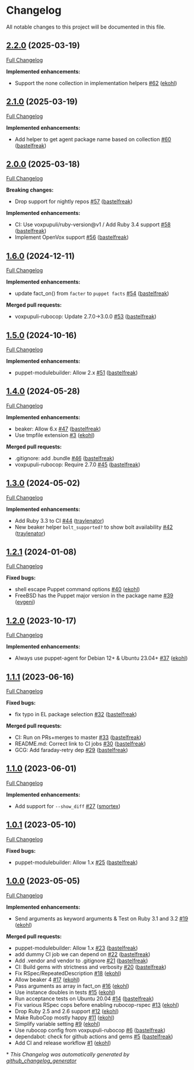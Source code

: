 # Changelog

All notable changes to this project will be documented in this file.

## [2.2.0](https://github.com/voxpupuli/beaker_puppet_helpers/tree/2.2.0) (2025-03-19)

[Full Changelog](https://github.com/voxpupuli/beaker_puppet_helpers/compare/2.1.0...2.2.0)

**Implemented enhancements:**

- Support the none collection in implementation helpers [\#62](https://github.com/voxpupuli/beaker_puppet_helpers/pull/62) ([ekohl](https://github.com/ekohl))

## [2.1.0](https://github.com/voxpupuli/beaker_puppet_helpers/tree/2.1.0) (2025-03-19)

[Full Changelog](https://github.com/voxpupuli/beaker_puppet_helpers/compare/2.0.0...2.1.0)

**Implemented enhancements:**

- Add helper to get agent package name based on collection [\#60](https://github.com/voxpupuli/beaker_puppet_helpers/pull/60) ([bastelfreak](https://github.com/bastelfreak))

## [2.0.0](https://github.com/voxpupuli/beaker_puppet_helpers/tree/2.0.0) (2025-03-18)

[Full Changelog](https://github.com/voxpupuli/beaker_puppet_helpers/compare/1.6.0...2.0.0)

**Breaking changes:**

- Drop support for nightly repos [\#57](https://github.com/voxpupuli/beaker_puppet_helpers/pull/57) ([bastelfreak](https://github.com/bastelfreak))

**Implemented enhancements:**

- CI: Use voxpupuli/ruby-version@v1 / Add Ruby 3.4 support [\#58](https://github.com/voxpupuli/beaker_puppet_helpers/pull/58) ([bastelfreak](https://github.com/bastelfreak))
- Implement OpenVox support [\#56](https://github.com/voxpupuli/beaker_puppet_helpers/pull/56) ([bastelfreak](https://github.com/bastelfreak))

## [1.6.0](https://github.com/voxpupuli/beaker_puppet_helpers/tree/1.6.0) (2024-12-11)

[Full Changelog](https://github.com/voxpupuli/beaker_puppet_helpers/compare/1.5.0...1.6.0)

**Implemented enhancements:**

- update fact\_on\(\) from `facter` to `puppet facts` [\#54](https://github.com/voxpupuli/beaker_puppet_helpers/pull/54) ([bastelfreak](https://github.com/bastelfreak))

**Merged pull requests:**

- voxpupuli-rubocop: Update 2.7.0-\>3.0.0 [\#53](https://github.com/voxpupuli/beaker_puppet_helpers/pull/53) ([bastelfreak](https://github.com/bastelfreak))

## [1.5.0](https://github.com/voxpupuli/beaker_puppet_helpers/tree/1.5.0) (2024-10-16)

[Full Changelog](https://github.com/voxpupuli/beaker_puppet_helpers/compare/1.4.0...1.5.0)

**Implemented enhancements:**

- puppet-modulebuilder: Allow 2.x [\#51](https://github.com/voxpupuli/beaker_puppet_helpers/pull/51) ([bastelfreak](https://github.com/bastelfreak))

## [1.4.0](https://github.com/voxpupuli/beaker_puppet_helpers/tree/1.4.0) (2024-05-28)

[Full Changelog](https://github.com/voxpupuli/beaker_puppet_helpers/compare/1.3.0...1.4.0)

**Implemented enhancements:**

- beaker: Allow 6.x [\#47](https://github.com/voxpupuli/beaker_puppet_helpers/pull/47) ([bastelfreak](https://github.com/bastelfreak))
- Use tmpfile extension [\#3](https://github.com/voxpupuli/beaker_puppet_helpers/pull/3) ([ekohl](https://github.com/ekohl))

**Merged pull requests:**

- .gitignore: add .bundle [\#46](https://github.com/voxpupuli/beaker_puppet_helpers/pull/46) ([bastelfreak](https://github.com/bastelfreak))
- voxpupuli-rubocop: Require 2.7.0 [\#45](https://github.com/voxpupuli/beaker_puppet_helpers/pull/45) ([bastelfreak](https://github.com/bastelfreak))

## [1.3.0](https://github.com/voxpupuli/beaker_puppet_helpers/tree/1.3.0) (2024-05-02)

[Full Changelog](https://github.com/voxpupuli/beaker_puppet_helpers/compare/1.2.1...1.3.0)

**Implemented enhancements:**

- Add Ruby 3.3 to CI [\#44](https://github.com/voxpupuli/beaker_puppet_helpers/pull/44) ([traylenator](https://github.com/traylenator))
- New beaker helper `bolt_supported?` to show bolt availability [\#42](https://github.com/voxpupuli/beaker_puppet_helpers/pull/42) ([traylenator](https://github.com/traylenator))

## [1.2.1](https://github.com/voxpupuli/beaker_puppet_helpers/tree/1.2.1) (2024-01-08)

[Full Changelog](https://github.com/voxpupuli/beaker_puppet_helpers/compare/1.2.0...1.2.1)

**Fixed bugs:**

- shell escape Puppet command options [\#40](https://github.com/voxpupuli/beaker_puppet_helpers/pull/40) ([ekohl](https://github.com/ekohl))
- FreeBSD has the Puppet major version in the package name [\#39](https://github.com/voxpupuli/beaker_puppet_helpers/pull/39) ([evgeni](https://github.com/evgeni))

## [1.2.0](https://github.com/voxpupuli/beaker_puppet_helpers/tree/1.2.0) (2023-10-17)

[Full Changelog](https://github.com/voxpupuli/beaker_puppet_helpers/compare/1.1.1...1.2.0)

**Implemented enhancements:**

- Always use puppet-agent for Debian 12+ & Ubuntu 23.04+ [\#37](https://github.com/voxpupuli/beaker_puppet_helpers/pull/37) ([ekohl](https://github.com/ekohl))

## [1.1.1](https://github.com/voxpupuli/beaker_puppet_helpers/tree/1.1.1) (2023-06-16)

[Full Changelog](https://github.com/voxpupuli/beaker_puppet_helpers/compare/1.1.0...1.1.1)

**Fixed bugs:**

- fix typo in EL package selection [\#32](https://github.com/voxpupuli/beaker_puppet_helpers/pull/32) ([bastelfreak](https://github.com/bastelfreak))

**Merged pull requests:**

- CI: Run on PRs+merges to master [\#33](https://github.com/voxpupuli/beaker_puppet_helpers/pull/33) ([bastelfreak](https://github.com/bastelfreak))
- README.md: Correct link to CI jobs [\#30](https://github.com/voxpupuli/beaker_puppet_helpers/pull/30) ([bastelfreak](https://github.com/bastelfreak))
- GCG: Add faraday-retry dep [\#29](https://github.com/voxpupuli/beaker_puppet_helpers/pull/29) ([bastelfreak](https://github.com/bastelfreak))

## [1.1.0](https://github.com/voxpupuli/beaker_puppet_helpers/tree/1.1.0) (2023-06-01)

[Full Changelog](https://github.com/voxpupuli/beaker_puppet_helpers/compare/1.0.1...1.1.0)

**Implemented enhancements:**

- Add support for `--show_diff` [\#27](https://github.com/voxpupuli/beaker_puppet_helpers/pull/27) ([smortex](https://github.com/smortex))

## [1.0.1](https://github.com/voxpupuli/beaker_puppet_helpers/tree/1.0.1) (2023-05-10)

[Full Changelog](https://github.com/voxpupuli/beaker_puppet_helpers/compare/1.0.0...1.0.1)

**Fixed bugs:**

- puppet-modulebuilder: Allow 1.x [\#25](https://github.com/voxpupuli/beaker_puppet_helpers/pull/25) ([bastelfreak](https://github.com/bastelfreak))

## [1.0.0](https://github.com/voxpupuli/beaker_puppet_helpers/tree/1.0.0) (2023-05-05)

[Full Changelog](https://github.com/voxpupuli/beaker_puppet_helpers/compare/5cc9e2e0e2a6a3541502bb1aae961071a8b96157...1.0.0)

**Implemented enhancements:**

- Send arguments as keyword arguments & Test on Ruby 3.1 and 3.2 [\#19](https://github.com/voxpupuli/beaker_puppet_helpers/pull/19) ([ekohl](https://github.com/ekohl))

**Merged pull requests:**

- puppet-modulebuilder: Allow 1.x [\#23](https://github.com/voxpupuli/beaker_puppet_helpers/pull/23) ([bastelfreak](https://github.com/bastelfreak))
- add dummy CI job we can depend on [\#22](https://github.com/voxpupuli/beaker_puppet_helpers/pull/22) ([bastelfreak](https://github.com/bastelfreak))
- Add .vendor and vendor to .gitignore [\#21](https://github.com/voxpupuli/beaker_puppet_helpers/pull/21) ([bastelfreak](https://github.com/bastelfreak))
- CI: Build gems with strictness and verbosity [\#20](https://github.com/voxpupuli/beaker_puppet_helpers/pull/20) ([bastelfreak](https://github.com/bastelfreak))
- Fix RSpec/RepeatedDescription [\#18](https://github.com/voxpupuli/beaker_puppet_helpers/pull/18) ([ekohl](https://github.com/ekohl))
- Allow beaker 4 [\#17](https://github.com/voxpupuli/beaker_puppet_helpers/pull/17) ([ekohl](https://github.com/ekohl))
- Pass arguments as array in fact\_on [\#16](https://github.com/voxpupuli/beaker_puppet_helpers/pull/16) ([ekohl](https://github.com/ekohl))
- Use instance doubles in tests [\#15](https://github.com/voxpupuli/beaker_puppet_helpers/pull/15) ([ekohl](https://github.com/ekohl))
- Run acceptance tests on Ubuntu 20.04 [\#14](https://github.com/voxpupuli/beaker_puppet_helpers/pull/14) ([bastelfreak](https://github.com/bastelfreak))
- Fix various RSpec cops before enabling rubocop-rspec [\#13](https://github.com/voxpupuli/beaker_puppet_helpers/pull/13) ([ekohl](https://github.com/ekohl))
- Drop Ruby 2.5 and 2.6 support [\#12](https://github.com/voxpupuli/beaker_puppet_helpers/pull/12) ([ekohl](https://github.com/ekohl))
- Make RuboCop mostly happy [\#11](https://github.com/voxpupuli/beaker_puppet_helpers/pull/11) ([ekohl](https://github.com/ekohl))
- Simplify variable setting [\#9](https://github.com/voxpupuli/beaker_puppet_helpers/pull/9) ([ekohl](https://github.com/ekohl))
- Use rubocop config from voxpupuli-rubocop [\#6](https://github.com/voxpupuli/beaker_puppet_helpers/pull/6) ([bastelfreak](https://github.com/bastelfreak))
- dependabot: check for github actions and gems [\#5](https://github.com/voxpupuli/beaker_puppet_helpers/pull/5) ([bastelfreak](https://github.com/bastelfreak))
- Add CI and release workflow [\#1](https://github.com/voxpupuli/beaker_puppet_helpers/pull/1) ([ekohl](https://github.com/ekohl))



\* *This Changelog was automatically generated by [github_changelog_generator](https://github.com/github-changelog-generator/github-changelog-generator)*
